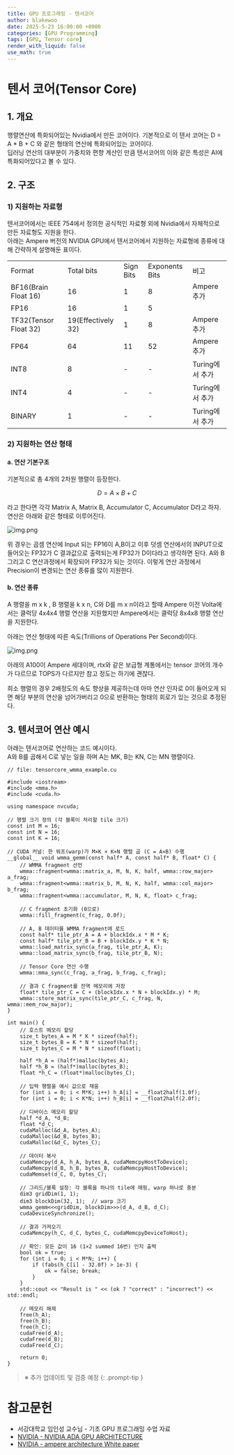 ```yaml
---
title: GPU 프로그래밍 - 텐서코어
author: blakewoo
date: 2025-5-23 16:00:00 +0900
categories: [GPU Programming]
tags: [GPU, Tensor core] 
render_with_liquid: false
use_math: true
---
```


# 텐서 코어(Tensor Core)
## 1. 개요
행렬연산에 특화되어있는 Nvidia에서 만든 코어이다. 기본적으로 이 텐서 코어는 D = A * B + C
와 같은 형태의 연산에 특화되어있는 코어이다.    
딥러닝 연산의 대부분이 가중치와 편향 계산인 만큼 텐서코어의 이와 같은 특성은 AI에 특화되어있다고 볼 수 있다.

## 2. 구조
### 1) 지원하는 자료형
텐서코어에서는 IEEE 754에서 정의한 공식적인 자료형 외에 Nvidia에서 자체적으로 만든 자료형도 지원을 한다.  
아래는 Ampere 버전의 NVIDIA GPU에서 텐서코어에서 지원하는 자료형에 종류에 대해 간략하게 설명해둔 표이다.

<table>
    <tr>
        <td>Format</td>
        <td>Total bits</td>
        <td>Sign Bits</td>
        <td>Exponents Bits</td>
        <td>비고</td>
    </tr>
    <tr>
        <td>BF16(Brain Float 16)</td>
        <td>16</td>
        <td>1</td>
        <td>8</td>
        <td>Ampere 추가</td>
    </tr>
    <tr>
        <td>FP16</td>
        <td>16</td>
        <td>1</td>
        <td>5</td>
        <td></td>
    </tr>
    <tr>
        <td>TF32(Tensor Float 32)</td>
        <td>19(Effectively 32)</td>
        <td>1</td>
        <td>8</td>
        <td>Ampere 추가</td>
    </tr>
    <tr>
        <td>FP64</td>
        <td>64</td>
        <td>11</td>
        <td>52</td>
        <td>Ampere 추가</td>
    </tr>
    <tr>
        <td>INT8</td>
        <td>8</td>
        <td>-</td>
        <td>-</td>
        <td>Turing에서 추가</td>
    </tr>
    <tr>
        <td>INT4</td>
        <td>4</td>
        <td>-</td>
        <td>-</td>
        <td>Turing에서 추가</td>
    </tr>
    <tr>
        <td>BINARY</td>
        <td>1</td>
        <td>-</td>
        <td>-</td>
        <td>Turing에서 추가</td>
    </tr>
</table>

### 2) 지원하는 연산 형태
#### a. 연산 기본구조
기본적으로 총 4개의 2차원 행렬이 등장한다.   

$$ D = A \times B + C $$

라고 한다면 각각 Matrix A, Matrix B, Accumulator C, Accumulator D라고 하자.
연산은 아래와 같은 형태로 이루어진다.

![img.png](/assets/blog/gpu/tensor_core/img.png)

위 경우는 곱셈 연산에 Input 되는 FP16이 A,B이고 이후 덧셈 연산에서의 INPUT으로 들어오는 FP32가 C
결과값으로 출력되는게 FP32가 D이다라고 생각하면 된다.
A와 B 그리고 C 연산과정에서 확장되어 FP32가 되는 것이다.
이렇게 연산 과정에서 Precision이 변경되는 연산 종류를 많이 지원한다.

#### b. 연산 종류
A 행렬을 m x k , B 행렬을 k x n, C와 D를 m x n이라고 할때
Ampere 이전 Volta에서는 클럭당 4x4x4 행렬 연산을 지원했지만 Ampere에서는 클럭당 8x4x8 행렬 연산을 지원한다.

아래는 연산 형태에 따른 속도(Trillions of Operations Per Second)이다.

![img.png](/assets/blog/gpu/tensor_core/img2.png)

아래의 A100이 Ampere 세대이며, rtx와 같은 보급형 계통에서는 tensor 코어의 개수가 다르므로 TOPS가 다르지만
참고 정도는 하기에 괜찮다.

희소 행렬의 경우 2배정도의 속도 향상을 제공하는데 아마 연산 인자로 0이 들어오게 되면 해당 부분의 연산을 넘어가버리고
0으로 반환하는 형태의 회로가 있는 것으로 추정된다.


## 3. 텐서코어 연산 예시

아래는 텐서코어로 연산하는 코드 예시이다.   
A와 B를 곱해서 C로 넣는 일을 하며 A는 MK, B는 KN, C는 MN 행렬이다.

```cuda
// file: tensorcore_wmma_example.cu

#include <iostream>
#include <mma.h>
#include <cuda.h>

using namespace nvcuda;

// 행렬 크기 정의 (각 블록이 처리할 tile 크기)
const int M = 16;
const int N = 16;
const int K = 16;

// CUDA 커널: 한 워프(warp)가 M×K × K×N 행렬 곱 (C = A×B) 수행
__global__ void wmma_gemm(const half* A, const half* B, float* C) {
    // WMMA fragment 선언
    wmma::fragment<wmma::matrix_a, M, N, K, half, wmma::row_major> a_frag;
    wmma::fragment<wmma::matrix_b, M, N, K, half, wmma::col_major> b_frag;
    wmma::fragment<wmma::accumulator, M, N, K, float> c_frag;

    // C fragment 초기화 (0으로)
    wmma::fill_fragment(c_frag, 0.0f);

    // A, B 데이터를 WMMA fragment에 로드
    const half* tile_ptr_A = A + blockIdx.x * M * K;
    const half* tile_ptr_B = B + blockIdx.y * K * N;
    wmma::load_matrix_sync(a_frag, tile_ptr_A, K);
    wmma::load_matrix_sync(b_frag, tile_ptr_B, N);

    // Tensor Core 연산 수행
    wmma::mma_sync(c_frag, a_frag, b_frag, c_frag);

    // 결과 C fragment를 전역 메모리에 저장
    float* tile_ptr_C = C + (blockIdx.x * N + blockIdx.y) * M;
    wmma::store_matrix_sync(tile_ptr_C, c_frag, N, wmma::mem_row_major);
}

int main() {
    // 호스트 메모리 할당
    size_t bytes_A = M * K * sizeof(half);
    size_t bytes_B = K * N * sizeof(half);
    size_t bytes_C = M * N * sizeof(float);

    half *h_A = (half*)malloc(bytes_A);
    half *h_B = (half*)malloc(bytes_B);
    float *h_C = (float*)malloc(bytes_C);

    // 입력 행렬을 예시 값으로 채움
    for (int i = 0; i < M*K; i++) h_A[i] = __float2half(1.0f);
    for (int i = 0; i < K*N; i++) h_B[i] = __float2half(2.0f);

    // 디바이스 메모리 할당
    half *d_A, *d_B;
    float *d_C;
    cudaMalloc(&d_A, bytes_A);
    cudaMalloc(&d_B, bytes_B);
    cudaMalloc(&d_C, bytes_C);

    // 데이터 복사
    cudaMemcpy(d_A, h_A, bytes_A, cudaMemcpyHostToDevice);
    cudaMemcpy(d_B, h_B, bytes_B, cudaMemcpyHostToDevice);
    cudaMemset(d_C, 0, bytes_C);

    // 그리드/블록 설정: 각 블록을 하나의 tile에 매핑, warp 하나로 충분
    dim3 gridDim(1, 1);
    dim3 blockDim(32, 1);  // warp 크기
    wmma_gemm<<<gridDim, blockDim>>>(d_A, d_B, d_C);
    cudaDeviceSynchronize();

    // 결과 가져오기
    cudaMemcpy(h_C, d_C, bytes_C, cudaMemcpyDeviceToHost);

    // 확인: 모든 값이 16 (1×2 summed 16번) 인지 출력
    bool ok = true;
    for (int i = 0; i < M*N; i++) {
        if (fabs(h_C[i] - 32.0f) > 1e-3) {
            ok = false; break;
        }
    }
    std::cout << "Result is " << (ok ? "correct" : "incorrect") << std::endl;

    // 메모리 해제
    free(h_A); 
    free(h_B); 
    free(h_C);
    cudaFree(d_A); 
    cudaFree(d_B); 
    cudaFree(d_C);

    return 0;
}
```

> ※ 추가 업데이트 및 검증 예정
{: .prompt-tip }


# 참고문헌
- 서강대학교 임인성 교수님 - 기초 GPU 프로그래밍 수업 자료
- [NVIDIA - NVIDIA ADA GPU ARCHITECTURE](https://images.nvidia.com/aem-dam/Solutions/geforce/ada/nvidia-ada-gpu-architecture.pdf)
- [NVIDIA - ampere architecture White paper](https://images.nvidia.com/aem-dam/en-zz/Solutions/data-center/nvidia-ampere-architecture-whitepaper.pdf)
